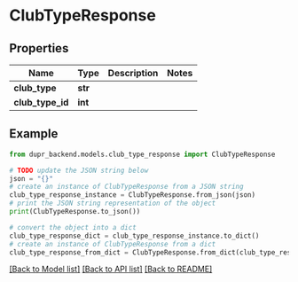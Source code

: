 # ClubTypeResponse


## Properties

Name | Type | Description | Notes
------------ | ------------- | ------------- | -------------
**club_type** | **str** |  | 
**club_type_id** | **int** |  | 

## Example

```python
from dupr_backend.models.club_type_response import ClubTypeResponse

# TODO update the JSON string below
json = "{}"
# create an instance of ClubTypeResponse from a JSON string
club_type_response_instance = ClubTypeResponse.from_json(json)
# print the JSON string representation of the object
print(ClubTypeResponse.to_json())

# convert the object into a dict
club_type_response_dict = club_type_response_instance.to_dict()
# create an instance of ClubTypeResponse from a dict
club_type_response_from_dict = ClubTypeResponse.from_dict(club_type_response_dict)
```
[[Back to Model list]](../README.md#documentation-for-models) [[Back to API list]](../README.md#documentation-for-api-endpoints) [[Back to README]](../README.md)


